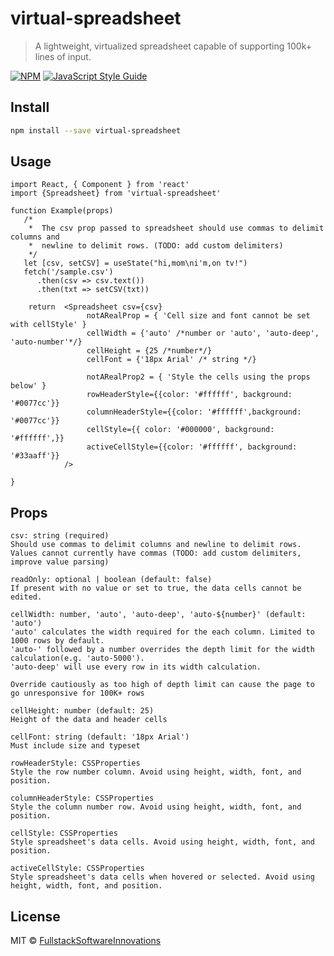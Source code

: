 # virtual-spreadsheet

> A lightweight, virtualized spreadsheet capable of supporting 100k+ lines of input.

[![NPM](https://img.shields.io/npm/v/virtual-spreadsheet.svg)](https://www.npmjs.com/package/virtual-spreadsheet) [![JavaScript Style Guide](https://img.shields.io/badge/code_style-standard-brightgreen.svg)](https://standardjs.com)

## Install

```bash
npm install --save virtual-spreadsheet
```

## Usage

```tsx
import React, { Component } from 'react'
import {Spreadsheet} from 'virtual-spreadsheet'

function Example(props)
   /*
    *  The csv prop passed to spreadsheet should use commas to delimit columns and
    *  newline to delimit rows. (TODO: add custom delimiters)
    */
   let [csv, setCSV] = useState("hi,mom\ni'm,on tv!")
   fetch('/sample.csv')
      .then(csv => csv.text())
      .then(txt => setCSV(txt))

	return  <Spreadsheet csv={csv}
			     notARealProp = { 'Cell size and font cannot be set with cellStyle' }
			     cellWidth = {'auto' /*number or 'auto', 'auto-deep', 'auto-number'*/}
			     cellHeight = {25 /*number*/}
			     cellFont = {'18px Arial' /* string */}
		 
			     notARealProp2 = { 'Style the cells using the props below' }
			     rowHeaderStyle={{color: '#ffffff', background: '#0077cc'}}
			     columnHeaderStyle={{color: '#ffffff',background: '#0077cc'}}
			     cellStyle={{ color: '#000000', background: '#ffffff',}}
			     activeCellStyle={{color: '#ffffff', background: '#33aaff'}}
			/>
  
}
```

## Props

```
csv: string (required)
Should use commas to delimit columns and newline to delimit rows. 
Values cannot currently have commas (TODO: add custom delimiters, improve value parsing)
		
readOnly: optional | boolean (default: false)
If present with no value or set to true, the data cells cannot be edited.
	
cellWidth: number, 'auto', 'auto-deep', 'auto-${number}' (default: 'auto')
'auto' calculates the width required for the each column. Limited to 1000 rows by default.
'auto-' followed by a number overrides the depth limit for the width calculation(e.g. 'auto-5000'). 
'auto-deep' will use every row in its width calculation. 

Override cautiously as too high of depth limit can cause the page to go unresponsive for 100K+ rows

cellHeight: number (default: 25)
Height of the data and header cells

cellFont: string (default: '18px Arial')
Must include size and typeset

rowHeaderStyle: CSSProperties
Style the row number column. Avoid using height, width, font, and position.

columnHeaderStyle: CSSProperties
Style the column number row. Avoid using height, width, font, and position.

cellStyle: CSSProperties
Style spreadsheet's data cells. Avoid using height, width, font, and position.

activeCellStyle: CSSProperties
Style spreadsheet's data cells when hovered or selected. Avoid using height, width, font, and position.
```

## License

MIT © [FullstackSoftwareInnovations](https://github.com/FullstackSoftwareInnovations)
